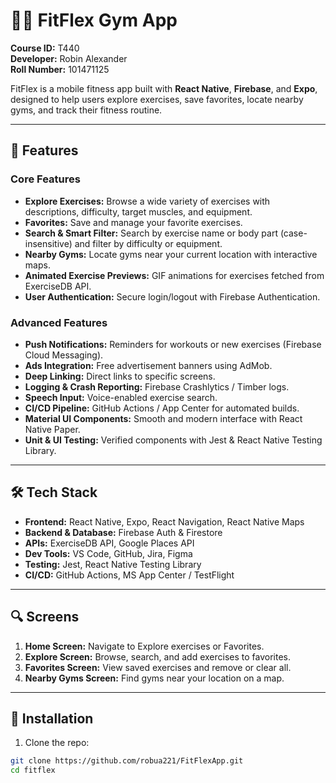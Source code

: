 # 🏋️‍♂️ FitFlex Gym App

**Course ID:** T440  
**Developer:** Robin Alexander  
**Roll Number:** 101471125 

FitFlex is a mobile fitness app built with **React Native**, **Firebase**, and **Expo**, designed to help users explore exercises, save favorites, locate nearby gyms, and track their fitness routine.

---

## 📱 Features

### Core Features
- **Explore Exercises:** Browse a wide variety of exercises with descriptions, difficulty, target muscles, and equipment.
- **Favorites:** Save and manage your favorite exercises.
- **Search & Smart Filter:** Search by exercise name or body part (case-insensitive) and filter by difficulty or equipment.
- **Nearby Gyms:** Locate gyms near your current location with interactive maps.
- **Animated Exercise Previews:** GIF animations for exercises fetched from ExerciseDB API.
- **User Authentication:** Secure login/logout with Firebase Authentication.

### Advanced Features
- **Push Notifications:** Reminders for workouts or new exercises (Firebase Cloud Messaging).
- **Ads Integration:** Free advertisement banners using AdMob.
- **Deep Linking:** Direct links to specific screens.
- **Logging & Crash Reporting:** Firebase Crashlytics / Timber logs.
- **Speech Input:** Voice-enabled exercise search.
- **CI/CD Pipeline:** GitHub Actions / App Center for automated builds.
- **Material UI Components:** Smooth and modern interface with React Native Paper.
- **Unit & UI Testing:** Verified components with Jest & React Native Testing Library.

---

## 🛠️ Tech Stack

- **Frontend:** React Native, Expo, React Navigation, React Native Maps
- **Backend & Database:** Firebase Auth & Firestore
- **APIs:** ExerciseDB API, Google Places API
- **Dev Tools:** VS Code, GitHub, Jira, Figma
- **Testing:** Jest, React Native Testing Library
- **CI/CD:** GitHub Actions, MS App Center / TestFlight

---

## 🔍 Screens

1. **Home Screen:** Navigate to Explore exercises or Favorites.
2. **Explore Screen:** Browse, search, and add exercises to favorites.
3. **Favorites Screen:** View saved exercises and remove or clear all.
4. **Nearby Gyms Screen:** Find gyms near your location on a map.

---

## 🚀 Installation

1. Clone the repo:

```bash
git clone https://github.com/robua221/FitFlexApp.git
cd fitflex
